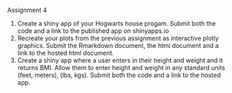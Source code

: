 Assignment 4

1. Create a shiny app of your Hogwarts house progam. Submit both the code and a link to the published app on shinyapps.io
2. Recreate your plots from the previous assignment as interactive plotly graphics. Submit the Rmarkdown document, the html document and a link to the hosted html document.
3. Create a shiny app where a user enters in their height and weight and it returns BMI. Allow them to enter height and weight in any standard units (feet, meters), (lbs, kgs). Submit both the code and a link to the hosted app.
